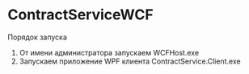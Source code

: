 # ContractServiceWCF
Порядок запуска
1. От имени администратора запускаем WCFHost.exe
2. Запускаем приложение WPF клиента ContractService.Client.exe
